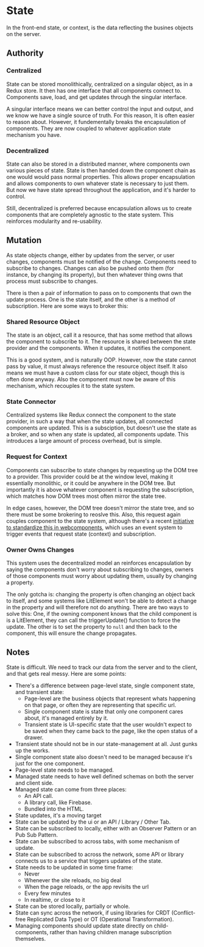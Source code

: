 # State

In the front-end state, or context, is the data reflecting the busines objects on the server.

## Authority

### Centralized
State can be stored monolithically, centralized on a singular object, as in a Redux store. 
It then has one interface that all components connect to. Components save, load, and get updates through the singular interface.

A singular interface means we can better control the input and output, and we know we have a single source of truth. 
For this reason, It is often easier to reason about. However, it fundementally breaks the encapsulation of components. 
They are now coupled to whatever application state mechanism you have. 

### Decentralized
State can also be stored in a distributed manner, where components own various pieces of state. State is then handed down 
the component chain as one would would pass normal properties. This allows proper encapsulation and allows components to own
whatever state is necessary to just them. But now we have state spread throughout the application, and it's harder to control.

Still, decentralized is preferred because encapsulation allows us to create components that are completely agnostic to the 
state system. This reinforces modularity and re-usability.

## Mutation
As state objects change, either by updates from the server, or user changes, components must be notified of the change. 
Components need to subscribe to changes. Changes can also be pushed onto them (for instance, by changing its property),
but then whatever thing owns that process must subscribe to changes.

There is then a pair of information to pass on to components that own the update process. One is the state itself, and
the other is a method of subscription. Here are some ways to broker this:

### Shared Resource Object

The state is an object, call it a resource, that has some method that allows the component to subscribe to it. The resource
is shared between the state provider and the components. When it updates, it notifies the component.

This is a good system, and is naturally OOP. However, now the state cannot pass by value, it must always reference the
resource object itself. It also means we must have a custom class for our state object, though this is often done anyway.
Also the component must now be aware of this mechanism, which recouples it to the state system.

### State Connector

Centralized systems like Redux connect the component to the state provider, in such a way that when the state updates, 
all connected components are updated. This is a subsciption, but doesn't use the state as a broker, and so when any state 
is updated, all components update. This introduces a large amount of process overhead, but is simple.

### Request for Context

Components can subscribe to state changes by requesting up the DOM tree to a provider. This provider could be at the window level,
making it essentially monolithic, or it could be anywhere in the DOM tree. But importantly it is above whatever component is requesting
the subscription, which matches how DOM trees most often mirror the state tree.

In edge cases, however, the DOM tree doesn't mirror the state tree, and so there must be some brokering to reoslve this. Also, this
request again couples component to the state system, although there's a recent [initiative to standardize this in webcomponents](https://github.com/webcomponents/community-protocols/issues/2),
which uses an event system to trigger events that request state (context) and subscription.

### Owner Owns Changes

This system uses the decentralized model an reinforces encapsulation by saying the components don't worry about subscribing to changes,
owners of those components must worry about updating them, usually by changing a property. 

The only gotcha is: changing the property is often changing an object back to itself, and some systems like LitElement won't be able to 
detect a change in the property and will therefore not do anything. There are two ways to solve this: One, if the owning component knows 
that the child component is is a LitElement, they can call the triggerUpdate() function to force the update. The other is to set the 
property to `null` and then back to the component, this will ensure the change propagates. 

## Notes
State is difficult. We need to track our data from the server and to the client, and that gets real messy. Here are some points:

- There's a difference between page-level state, single component state, and transient state:
  - Page-level are the business objects that represent whats happening on that page, or often they are representing that specific url.
  - Single component state is state that only one component cares about, it's managed entirely by it.
  - Transient state is UI-specific state that the user wouldn't expect to be saved when they came back to the page, like the open status of a drawer.
- Transient state should not be in our state-management at all. Just gunks up the works.
- Single component state also doesn't need to be managed because it's just for the one component.
- Page-level state needs to be managed.
- Managed state needs to have well defined schemas on both the server and client side.
- Managed state can come from three places:
  - An API call.
  - A library call, like Firebase.
  - Bundled into the HTML.
- State updates, it's a moving target
- State can be updated by the ui or an API / Library / Other Tab.
- State can be subscribed to locally, either with an Observer Pattern or an Pub Sub Pattern.
- State can be subscribed to across tabs, with some mechanism of update.
- State can be subscribed to across the network, some API or library connects us to a service that triggers updates of the state.
- State needs to be updated in some time frame:
  - Never
  - Whenever the site reloads, no big deal
  - When the page reloads, or the app revisits the url
  - Every few minutes
  - In realtime, or close to it
- State can be stored locally, partially or whole.
- State can sync across the network, if using libraries for CRDT (Conflict-free Replicated Data Type) or OT (Operational Transformation).
- Managing components should update state directly on child-components, rather than having children manage subscription themselves.
